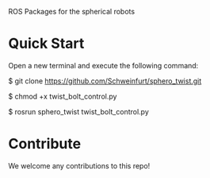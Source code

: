 ROS Packages for the spherical robots

# Quick Start

Open a new terminal and execute the following command:

$ git clone https://github.com/Schweinfurt/sphero_twist.git

$ chmod +x twist_bolt_control.py

$ rosrun sphero_twist twist_bolt_control.py


# Contribute

We welcome any contributions to this repo!


